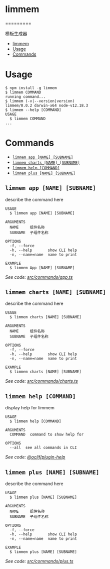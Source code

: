 # limmem
=========

模板生成器

<!-- toc -->
* [limmem](#limmem)
* [Usage](#usage)
* [Commands](#commands)
<!-- tocstop -->
# Usage
<!-- usage -->
```sh-session
$ npm install -g limmem
$ limmem COMMAND
running command...
$ limmem (-v|--version|version)
limmem/0.0.2 darwin-x64 node-v12.18.3
$ limmem --help [COMMAND]
USAGE
  $ limmem COMMAND
...
```
<!-- usagestop -->
# Commands
<!-- commands -->
* [`limmem app [NAME] [SUBNAME]`](#limmem-app-name-subname)
* [`limmem charts [NAME] [SUBNAME]`](#limmem-charts-name-subname)
* [`limmem help [COMMAND]`](#limmem-help-command)
* [`limmem plus [NAME] [SUBNAME]`](#limmem-plus-name-subname)

## `limmem app [NAME] [SUBNAME]`

describe the command here

```
USAGE
  $ limmem app [NAME] [SUBNAME]

ARGUMENTS
  NAME     组件名称
  SUBNAME  子组件名称

OPTIONS
  -f, --force
  -h, --help       show CLI help
  -n, --name=name  name to print

EXAMPLE
  $ limmem App [NAME] [SUBNAME]
```

_See code: [src/commands/app.ts](https://github.com/LimMem/limmem.git/limmem/blob/v0.0.2/src/commands/app.ts)_

## `limmem charts [NAME] [SUBNAME]`

describe the command here

```
USAGE
  $ limmem charts [NAME] [SUBNAME]

ARGUMENTS
  NAME     组件名称
  SUBNAME  子组件名称

OPTIONS
  -f, --force
  -h, --help       show CLI help
  -n, --name=name  name to print

EXAMPLE
  $ limmem charts [NAME] [SUBNAME]
```

_See code: [src/commands/charts.ts](https://github.com/LimMem/limmem.git/limmem/blob/v0.0.2/src/commands/charts.ts)_

## `limmem help [COMMAND]`

display help for limmem

```
USAGE
  $ limmem help [COMMAND]

ARGUMENTS
  COMMAND  command to show help for

OPTIONS
  --all  see all commands in CLI
```

_See code: [@oclif/plugin-help](https://github.com/oclif/plugin-help/blob/v3.2.2/src/commands/help.ts)_

## `limmem plus [NAME] [SUBNAME]`

describe the command here

```
USAGE
  $ limmem plus [NAME] [SUBNAME]

ARGUMENTS
  NAME     组件名称
  SUBNAME  子组件名称

OPTIONS
  -f, --force
  -h, --help       show CLI help
  -n, --name=name  name to print

EXAMPLE
  $ limmem plus [NAME] [SUBNAME]
```

_See code: [src/commands/plus.ts](https://github.com/LimMem/limmem.git/limmem/blob/v0.0.2/src/commands/plus.ts)_
<!-- commandsstop -->
